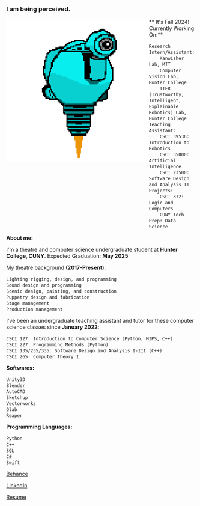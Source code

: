 ### I am being perceived. 

<!-- ![SAM.gif](https://github.com/lxwooxy/lxwooxy/blob/main/SAM.gif) -->

<img src="https://github.com/lxwooxy/lxwooxy/blob/main/SAM.gif" width=380 height=380 align="left"> 

** It's Fall 2024! Currently Working On:** 

    Research Intern/Assistant: 
        Kanwisher Lab, MIT
        Computer Vision Lab, Hunter College
        TIER (Trustworthy, Intelligent, Explainable Robotics) Lab, Hunter College
    Teaching Assistant:
        CSCI 39536: Introduction to Robotics
        CSCI 35000: Artificial Intelligence
        CSCI 23500: Software Design and Analysis II
    Projects:
        CSCI 372: Logic and Computers
        CUNY Tech Prep: Data Science

**About me:**

I'm a theatre and computer science undergraduate student at **Hunter College, CUNY**.
Expected Graduation: **May 2025**

My theatre background **(2017-Present)**:

    Lighting rigging, design, and programming
    Sound design and programming
    Scenic design, painting, and construction
    Puppetry design and fabrication
    Stage management
    Production management 

I've been an undergraduate teaching assistant and tutor for these computer science classes since **January 2022**: 

    CSCI 127: Introduction to Computer Science (Python, MIPS, C++)
    CSCI 227: Programming Methods (Python)
    CSCI 135/235/335: Software Design and Analysis I-III (C++)
    CSCI 265: Computer Theory I

**Softwares:** 

    Unity3D
    Blender
    AutoCAD
    Sketchup
    Vectorworks
    Qlab
    Reaper

**Programming Languages:**

    Python
    C++
    SQL
    C#
    Swift

[Behance](https://www.behance.net/georginawooxy)  

[LinkedIn](https://www.linkedin.com/in/georginawooxy/)

[Resume](https://lxwooxy.github.io/documents/resume.pdf)
